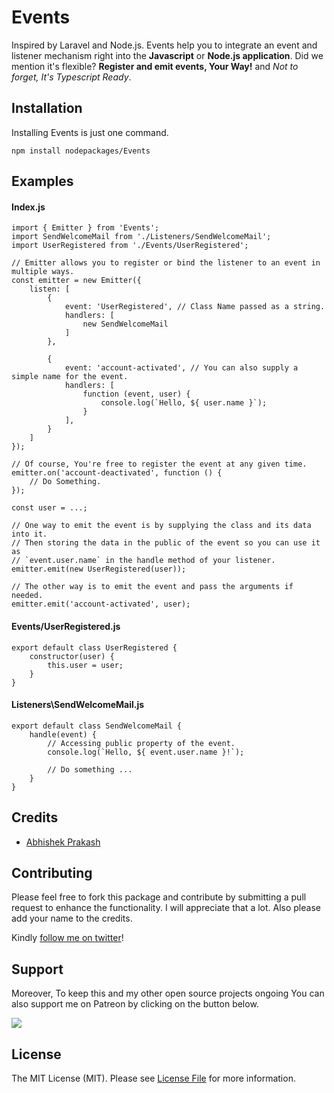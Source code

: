 # Events
Inspired by Laravel and Node.js. Events help you to integrate an event and listener mechanism right into the **Javascript** or **Node.js application**. Did we mention it's flexible? **Register and emit events, Your Way!** and *Not to forget, It's Typescript Ready*.

## Installation
Installing Events is just one command.

```
npm install nodepackages/Events
```

## Examples

#### Index.js

```
import { Emitter } from 'Events';
import SendWelcomeMail from './Listeners/SendWelcomeMail';
import UserRegistered from './Events/UserRegistered';

// Emitter allows you to register or bind the listener to an event in multiple ways.
const emitter = new Emitter({
    listen: [
        {
            event: 'UserRegistered', // Class Name passed as a string.
            handlers: [
                new SendWelcomeMail
            ]
        },

        {
            event: 'account-activated', // You can also supply a simple name for the event.
            handlers: [
                function (event, user) {
                    console.log(`Hello, ${ user.name }`);
                }
            ],
        }
    ]
});

// Of course, You're free to register the event at any given time.
emitter.on('account-deactivated', function () {
    // Do Something.
});

const user = ...;

// One way to emit the event is by supplying the class and its data into it.
// Then storing the data in the public of the event so you can use it as
// `event.user.name` in the handle method of your listener.
emitter.emit(new UserRegistered(user));

// The other way is to emit the event and pass the arguments if needed.
emitter.emit('account-activated', user);
```

#### Events/UserRegistered.js

```
export default class UserRegistered {
    constructor(user) {
        this.user = user;
    }
}
```

#### Listeners\SendWelcomeMail.js

```
export default class SendWelcomeMail {
    handle(event) {
        // Accessing public property of the event.
        console.log(`Hello, ${ event.user.name }!`);

        // Do something ...
    }
}
```

## Credits

- [Abhishek Prakash](https://github.com/abhishek6262)

## Contributing
Please feel free to fork this package and contribute by submitting a pull request to enhance the functionality. I will appreciate that a lot. Also please add your name to the credits.

Kindly [follow me on twitter](https://twitter.com/_the_shade)!

## Support
Moreover, To keep this and my other open source projects ongoing You can also support me on Patreon by clicking on the button below.

[<img src="https://c5.patreon.com/external/logo/become_a_patron_button.png">](https://www.patreon.com/bePatron?u=5563585)

## License

The MIT License (MIT). Please see [License File](LICENSE) for more information.
